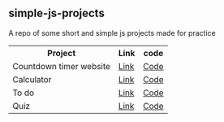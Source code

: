 ## simple-js-projects

A repo of some short and simple js projects made for practice

<table>
  <tr>
    <th>Project</th>
    <th>Link</th>
    <th>code</th>
  </tr>
  
  <tr>
    <td>Countdown timer website</td>
    <td><a href = "https://adityasharma3.github.io/simple-js-projects/countdown-timer/">Link</a></td>
    <td><a href = "https://github.com/adityasharma3/simple-js-projects/tree/main/countdown-timer">Code</a></td>
  </tr>
  
  <tr>
    <td>Calculator</td>
    <td><a href = "https://adityasharma3.github.io/simple-js-projects/calculator/">Link</a></td>
    <td><a href = "https://github.com/adityasharma3/simple-js-projects/tree/main/countdown-timer">Code</a></td>
  </tr>
  
  <tr>
    <td>To do</td>
    <td><a href = "https://adityasharma3.github.io/simple-js-projects/todo/">Link</a></td>
    <td><a href = "https://github.com/adityasharma3/simple-js-projects/tree/main/todo">Code</a></td>
  </tr>
  
  <tr>
    <td>Quiz</td>
    <td><a href = "https://adityasharma3.github.io/simple-js-projects/quiz/">Link</a></td>
    <td><a href = "https://github.com/adityasharma3/simple-js-projects/tree/main/quiz">Code</a></td>
  </tr>
  
</table>
